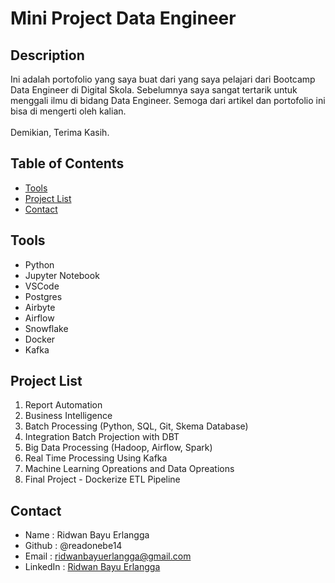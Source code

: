 # Mini Project Data Engineer

## Description
Ini adalah portofolio yang saya buat dari yang saya pelajari dari Bootcamp Data Engineer di Digital Skola. Sebelumnya saya sangat tertarik untuk menggali ilmu di bidang Data Engineer. Semoga dari artikel dan portofolio ini bisa di mengerti oleh kalian.<br> 
<br>
Demikian, Terima Kasih.<br>

## Table of Contents
- [Tools](#tools)
- [Project List](#projectlist(https://github.com/readonebe14/learn-project/blob/portfolio/project/README.md#project-list))
- [Contact](#contact)

## Tools
- Python
- Jupyter Notebook
- VSCode
- Postgres
- Airbyte
- Airflow
- Snowflake
- Docker
- Kafka

## Project List
1. Report Automation
2. Business Intelligence
3. Batch Processing (Python, SQL, Git, Skema Database)
4. Integration Batch Projection with DBT
5. Big Data Processing (Hadoop, Airflow, Spark)
6. Real Time Processing Using Kafka
7. Machine Learning Opreations and Data Opreations
8. Final Project - Dockerize ETL Pipeline

## Contact
- Name          : Ridwan Bayu Erlangga 
- Github        : @readonebe14 
- Email         : ridwanbayuerlangga@gmail.com
- LinkedIn      : [Ridwan Bayu Erlangga](https://www.linkedin.com/in/ridwanbayuerlangga/)
